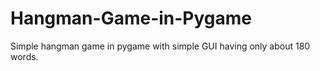 # Hangman-Game-in-Pygame
Simple hangman game in pygame with simple GUI having only about 180 words.

